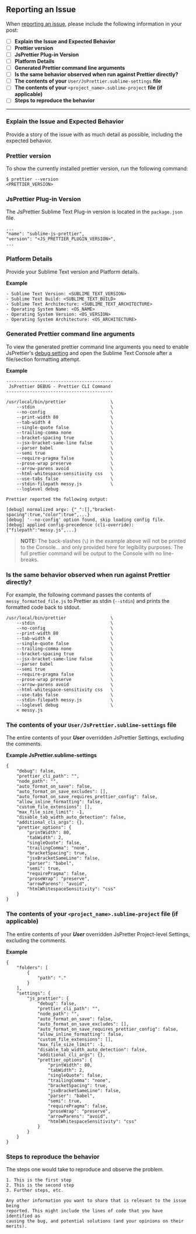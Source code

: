 ## Reporting an Issue

When [reporting an issue](https://github.com/jonlabelle/SublimeJsPrettier/issues), please include the following information in your post:

- [ ] **Explain the Issue and Expected Behavior**
- [ ] **Prettier version**
- [ ] **JsPrettier Plug-in Version**
- [ ] **Platform Details**
- [ ] **Generated Prettier command line arguments**
- [ ] **Is the same behavior observed when run against Prettier directly?**
- [ ] **The contents of your** `User/JsPrettier.sublime-settings` **file**
- [ ] **The contents of your** `<project_name>.sublime-project` **file (if applicable)**
- [ ] **Steps to reproduce the behavior**

---

### Explain the Issue and Expected Behavior

Provide a story of the issue with as much detail as possible, including the expected behavior.

### Prettier version

To show the currently installed prettier version, run the following command:

    $ prettier --version
    <PRETTIER_VERSION>

### JsPrettier Plug-in Version

The JsPrettier Sublime Text Plug-in version is located in the `package.json` file.

    ...
    "name": "sublime-js-prettier",
    "version": "<JS_PRETTIER_PLUGIN_VERSION>",
    ...

### Platform Details

Provide your Sublime Text version and Platform details.

**Example**

    - Sublime Text Version: <SUBLIME_TEXT_VERSION>
    - Sublime Text Build: <SUBLIME_TEXT_BUILD>
    - Sublime Text Architecture: <SUBLIME_TEXT_ARCHITECTURE>
    - Operating System Name: <OS_NAME>
    - Operating System Version: <OS_VERSION>
    - Operating System Architecture: <OS_ARCHITECTURE>

### Generated Prettier command line arguments

To view the generated prettier command line arguments you need to enable JsPrettier's [debug setting] and open the Sublime Text Console after a file/section formatting attempt.

**Example**

    -----------------------------------------
     JsPrettier DEBUG - Prettier CLI Command
    -----------------------------------------

    /usr/local/bin/prettier                 \
        --stdin                             \
        --no-config                         \
        --print-width 80                    \
        --tab-width 4                       \
        --single-quote false                \
        --trailing-comma none               \
        --bracket-spacing true              \
        --jsx-bracket-same-line false       \
        --parser babel                      \
        --semi true                         \
        --require-pragma false              \
        --prose-wrap preserve               \
        --arrow-parens avoid                \
        --html-whitespace-sensitivity css   \
        --use-tabs false                    \
        --stdin-filepath messy.js           \
        --loglevel debug

    Prettier reported the following output:

    [debug] normalized argv: {"_":[],"bracket-spacing":true,"color":true",...}
    [debug] '--no-config' option found, skip loading config file.
    [debug] applied config-precedence (cli-override): {"filepath":"messy.js",...}

> **NOTE:** The back-slashes (`\`) in the example above will not be printed to the Console... and only provided here for legibility purposes. The full prettier command will be output to the Console with no line-breaks.

### Is the same behavior observed when run against Prettier directly?

For example, the following command passes the contents of `messy_formatted_file.js` to Prettier as stdin (`--stdin`) and prints the formatted code back to stdout.

    /usr/local/bin/prettier                 \
        --stdin                             \
        --no-config                         \
        --print-width 80                    \
        --tab-width 4                       \
        --single-quote false                \
        --trailing-comma none               \
        --bracket-spacing true              \
        --jsx-bracket-same-line false       \
        --parser babel                      \
        --semi true                         \
        --require-pragma false              \
        --prose-wrap preserve               \
        --arrow-parens avoid                \
        --html-whitespace-sensitivity css   \
        --use-tabs false                    \
        --stdin-filepath messy.js           \
        --loglevel debug                    \
        < messy.js

### The contents of your `User/JsPrettier.sublime-settings` file

The entire contents of your ***User*** overridden JsPrettier Settings, excluding the comments.

**Example JsPrettier.sublime-settings**

    {
        "debug": false,
        "prettier_cli_path": "",
        "node_path": "",
        "auto_format_on_save": false,
        "auto_format_on_save_excludes": [],
        "auto_format_on_save_requires_prettier_config": false,
        "allow_inline_formatting": false,
        "custom_file_extensions": [],
        "max_file_size_limit": -1,
        "disable_tab_width_auto_detection": false,
        "additional_cli_args": {},
        "prettier_options": {
            "printWidth": 80,
            "tabWidth": 2,
            "singleQuote": false,
            "trailingComma": "none",
            "bracketSpacing": true,
            "jsxBracketSameLine": false,
            "parser": "babel",
            "semi": true,
            "requirePragma": false,
            "proseWrap": "preserve",
            "arrowParens": "avoid",
            "htmlWhitespaceSensitivity": "css"
        }
    }

### The contents of your `<project_name>.sublime-project` file (if applicable)

The entire contents of your ***User*** overridden JsPretter Project-level Settings, excluding the comments.

**Example**

    {
        "folders": [
            {
                "path": "."
            }
        ],
        "settings": {
            "js_prettier": {
                "debug": false,
                "prettier_cli_path": "",
                "node_path": "",
                "auto_format_on_save": false,
                "auto_format_on_save_excludes": [],
                "auto_format_on_save_requires_prettier_config": false,
                "allow_inline_formatting": false,
                "custom_file_extensions": [],
                "max_file_size_limit": -1,
                "disable_tab_width_auto_detection": false,
                "additional_cli_args": {},
                "prettier_options": {
                    "printWidth": 80,
                    "tabWidth": 2,
                    "singleQuote": false,
                    "trailingComma": "none",
                    "bracketSpacing": true,
                    "jsxBracketSameLine": false,
                    "parser": "babel",
                    "semi": true,
                    "requirePragma": false,
                    "proseWrap": "preserve",
                    "arrowParens": "avoid",
                    "htmlWhitespaceSensitivity": "css"
                }
            }
        }
    }

### Steps to reproduce the behavior

The steps one would take to reproduce and observe the problem.

    1. This is the first step
    2. This is the second step
    3. Further steps, etc.

    Any other information you want to share that is relevant to the issue being
    reported. This might include the lines of code that you have identified as
    causing the bug, and potential solutions (and your opinions on their
    merits).

[debug setting]: https://github.com/jonlabelle/SublimeJsPrettier/blob/master/JsPrettier.sublime-settings#L14
